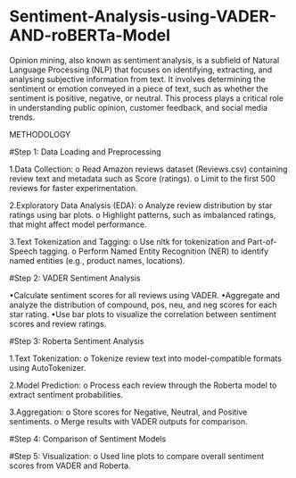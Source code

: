 # Sentiment-Analysis-using-VADER-AND-roBERTa-Model

Opinion mining, also known as sentiment analysis, is a subfield of Natural Language Processing (NLP) that focuses on identifying, extracting, and analysing subjective information from text. It involves determining the sentiment or emotion conveyed in a piece of text, such as whether the sentiment is positive, negative, or neutral. This process plays a critical role in understanding public opinion, customer feedback, and social media trends.

METHODOLOGY

#Step 1: Data Loading and Preprocessing

1.Data Collection:
o Read Amazon reviews dataset (Reviews.csv) containing review text and metadata such as Score (ratings).
o Limit to the first 500 reviews for faster experimentation.

2.Exploratory Data Analysis (EDA):
o Analyze review distribution by star ratings using bar plots.
o Highlight patterns, such as imbalanced ratings, that might affect model performance.

3.Text Tokenization and Tagging:
o Use nltk for tokenization and Part-of-Speech tagging.
o Perform Named Entity Recognition (NER) to identify named entities (e.g., product names, locations).

#Step 2: VADER Sentiment Analysis

•Calculate sentiment scores for all reviews using VADER.
•Aggregate and analyze the distribution of compound, pos, neu, and neg scores for each star rating.
•Use bar plots to visualize the correlation between sentiment scores and review ratings.

#Step 3: Roberta Sentiment Analysis

1.Text Tokenization:
o Tokenize review text into model-compatible formats using AutoTokenizer.

2.Model Prediction:
o Process each review through the Roberta model to extract sentiment probabilities.

3.Aggregation:
o Store scores for Negative, Neutral, and Positive sentiments.
o Merge results with VADER outputs for comparison.

#Step 4: Comparison of Sentiment Models

#Step 5: Visualization:
o Used line plots to compare overall sentiment scores from VADER and Roberta.
